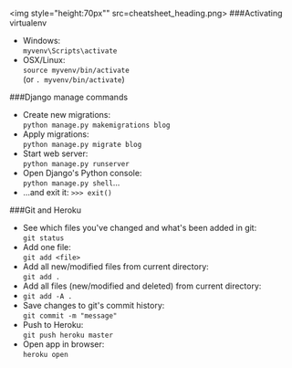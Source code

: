 <img style="height:70px"" src=cheatsheet_heading.png>
###Activating virtualenv
* Windows:  
```myvenv\Scripts\activate```
* OSX/Linux:   
```source myvenv/bin/activate```  
(or ```. myvenv/bin/activate```)

###Django manage commands
* Create new migrations:  
```python manage.py makemigrations blog```
* Apply migrations:  
```python manage.py migrate blog```
* Start web server:  
```python manage.py runserver```
* Open Django's Python console:  
```python manage.py shell```...
* …and exit it: ```>>> exit()```


###Git and Heroku
* See which files you've changed and what's been added in git:  
```git status```  
* Add one file:  
```git add <file>```  
* Add all new/modified files from current directory:  
```git add .```  
* Add all files (new/modified and deleted) from current directory:  
* ```git add -A .```  
* Save changes to git's commit history:  
```git commit -m "message"```  
* Push to Heroku:  
```git push heroku master```  
* Open app in browser:  
```heroku open```

